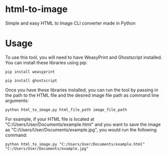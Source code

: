 # html-to-image
Simple and easy HTML to Image CLI converter made in Python

# Usage
To use this tool, you will need to have WeasyPrint and Ghostscript installed. You can install these libraries using pip:

`
pip install weasyprint
`

`
pip install ghostscript
`

Once you have these libraries installed, you can run the tool by passing in the path to the HTML file and the desired image file path as command line arguments:

`python html_to_image.py html_file_path image_file_path
`

For example, if your HTML file is located at "C:/Users/User/Documents/example.html" and you want to save the image as "C:/Users/User/Documents/example.jpg", you would run the following command:

`python html_to_image.py "C:/Users/User/Documents/example.html" "C:/Users/User/Documents/example.jpg"
`

